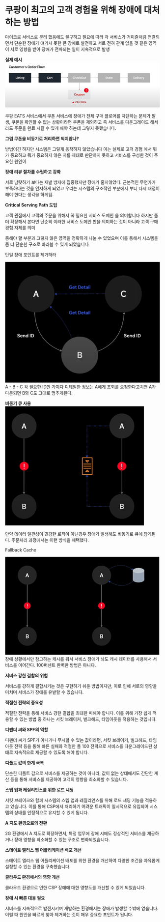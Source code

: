 # 쿠팡이 최고의 고객 경험을 위해 장애에 대처하는 방법

마이크로 서비스로 분리 했음에도 불구하고 필요에 따라 각 서비스가 거미줄처럼 연결되면서 단순한 장애가 얘기치 못한 큰 장애로 발전하고 서로 전혀 관계 없을 것 같은 영역이 서로 영향을 받아 장애가 전파되는 일이 지속적으로 발생

**실제 예시**
![Untitled.png](Untitled.png)

쿠팡 EATS 서비스에서 쿠폰 서비스에 장애가 전체 구매 플로어를 차단하는 문제가 발생, 쿠폰을 확인할 수 없는 상황이라면 쿠폰을 제외하고 즉 서비스를 다운그레이드 해서라도 주문을 완료 시킬 수 있게 해야 하는데 그렇지 못했습니다.

**그럼 쿠폰을 비동기로 처리하면 되지않나?**

방법이긴 하지만 시스템은 그렇게 동작하지 않았습니다 이는 실제로 고객 경험 에서 뭐가 중요하고 뭐가 중요하지 않은 지를 제대로 판단하지 못하고 서비스를 구성한 것이 주요한 원인이

**장애 리뷰 절차를 수립하고 강화**

서로 남탓하기 보다는 재발 방지에 집중했지만 장애가 줄지않았다. 근본적인 무언가가 부족하다는 것을 인지하게 되었고 우리는 시스템의 구조적인 부분에서 부터 다시 재정이 해야 한다는 생각을 하게됨.

**Critical Serving Path 도입**

고객 관점에서 고객의 주문을 위해서 꼭 필요한 서비스 도메인 을 의미합니다 하지만 좀더 확장해서 본다면 단순히 이러한 서비스 도메인 만을 의미하는 것이 아니라 고객 구매 경험 자체를 의미

중해야 할 부분과 그렇지 않은 영역을 정확하게 나눌 수 있었으며 이를 통해서 시스템을 좀 더 단순한 구조로 바라볼 수 있게 되었습니다

단일 장애 포인트를 제거하라

![Untitled 1.png](Untitled%201.png)
A - B - C 각 필요한 ID만 가지다 디테일한 정보는 A에게 조회를 요청한다고치면 A가 다운되면 B와 C도 그대로 멈추게된다.

**비동기 큐 사용**
![Untitled 2.png](Untitled%202.png)

만약 데이터 일관성이 민감한 로직이 아닌경우 장애가 발생해도 비동기로 큐에 담게된다. 주문처리 과정에서는 이런 방식을 채택했다.

Fallback Cache

![Untitled 3.png](Untitled%203.png)
장애 상황에서만 참고하는 캐시를 둬서 서비스 장애가 놔도 캐시 데이터를 사용해서 서비스를 이어간다. 100퍼센트 완벽한 방법은 아니다.

**서비스 강한 결합의 위험**

서비스를 강하게 결합시키는 것은 구현하기 쉬운 방법이지만, 이로 인해 서로의 영향을 미치며 서비스가 장애를 유발할 수 있습니다.

**적절한 전략의 중요성**

적절한 전략을 통해 서비스 강한 결합을 최대한 피해야 합니다. 이를 위해 가장 쉽게 적용할 수 있는 방법 중 하나는 서킷 브레이커, 벌크헤드, 타임아웃을 적용하는 것입니다.

**디펜더 씨와 SPF의 역할**

디펜더 씨가 SPF가 아니거나 무시할 수 있는 값이라면, 서킷 브레이커, 벌크헤드, 타임아웃 전략 등을 통해 빠른 실패와 적절한 폴 100 전략으로 서비스를 다운그레이드된 상태로 지속적으로 제공할 수 있도록 해야 합니다.

**디폴트 값의 한계 극복**

단순한 디폴트 값으로 서비스를 제공하는 것이 아니라, 값이 없는 상태에서도 간단한 계산 등을 통해 서비스를 제공하여 고객의 영향을 최소화할 수 있습니다.

**스텝 업과 레질리언스를 위한 로드 섀딩**

서킷 브레이크와 함께 시스템의 스텝 업과 레질리언스를 위해 로드 섀딩 기능을 적용하고 있습니다. 이를 통해 CSP에서 처리하기 어려운 트래픽이 일시적으로 유입되어 시스템의 상태를 안정적으로 유지할 수 있게 됩니다.

**A 지도 환경으로의 전환**

2G 환경에서 A 지도로 확장하면서, 특정 업무에 장애 시에도 정상적인 서비스를 제공하거나 장애 영향을 최소화할 수 있는 구조로 변화되었습니다.

**스테이트 엘리스 웹 어플리케이션 배포 개선**

스테이트 엘리스 웹 어플리케이션 배포를 위한 환경을 개선하여 다양한 조건을 자유롭게 설정할 수 있는 환경을 구축했습니다.

**클라우드 환경에서의 영향 개선**

클라우드 환경으로 인한 CSP 장애에 대한 영향도를 개선할 수 있게 되었습니다.

**장애 시 빠른 대응 필요**

서비스를 지속적으로 발전시키며 개발하는 환경에서는 장애가 발생할 수밖에 없습니다. 이럴 때 원인을 빠르게 찾아 제거하는 것이 매우 중요한 포인트가 됩니다.